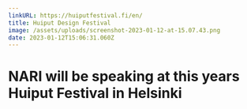 ```yaml
---
linkURL: https://huiputfestival.fi/en/
title: Huiput Design Festival
image: /assets/uploads/screenshot-2023-01-12-at-15.07.43.png
date: 2023-01-12T15:06:31.060Z
---
```

# NARI will be speaking at this years Huiput Festival in Helsinki